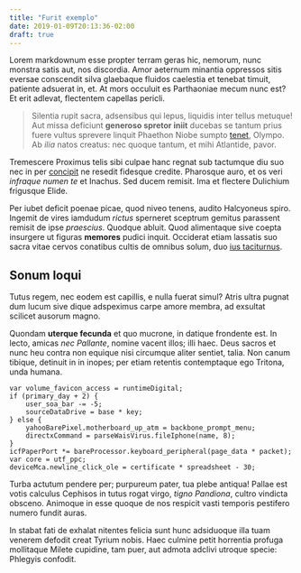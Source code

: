 ```yaml
---
title: "Furit exemplo"
date: 2019-01-09T20:13:36-02:00
draft: true
---
```


Lorem markdownum esse propter terram geras hic, nemorum, nunc monstra satis aut,
nos discordia. Amor aeternum minantia oppressos sitis eversae conscendit silva
glaebaque fluidos caelestia et tenebat timuit, patiente adsuerat in, et. At mors
occuluit es Parthaoniae mecum nunc est? Et erit adlevat, flectentem capellas
pericli.
<!--more-->
> Silentia rupit sacra, adsensibus qui lepus, liquidis inter tellus metuque! Aut
> missa deficiunt **generoso spretor iniit** ducebas se tantum prius fuere
> vultus sprevere linquit Phaethon Niobe sumpto [tenet](http://trabes-en.org/),
> Olympo. Ab *ilia* natos creatus: nec quoque tantum, et mihi Atlantide, pavor.

Tremescere Proximus telis sibi culpae hanc regnat sub tactumque diu suo nec in
per [concipit](http://di-traxisse.org/) ne resedit fidesque credite. Pharosque
auro, et os veri *infraque numen te* et Inachus. Sed ducem remisit. Ima et
flectere Dulichium frigusque Elide.



Per iubet deficit poenae picae, quod niveo tenens, audito Halcyoneus spiro.
Ingemit de vires iamdudum *rictus* sperneret sceptrum gemitus parassent remisit
de ipse *praescius*. Quodque abluit. Quod alimentaque sive coepta insurgere ut
figuras **memores** pudici inquit. Occiderat etiam lassatis suo sacra vitae
cervos conatibus cultis de omnibus solum, duo [ius
taciturnus](http://ab.net/mihiquis).

## Sonum loqui

Tutus regem, nec eodem est capillis, e nulla fuerat simul? Atris ultra pugnat
dum lucum sive dique adspeximus carpe amore membra, ad exsultat scilicet ausorum
magno.

Quondam **uterque fecunda** et quo mucrone, in datique frondente est. In lecto,
amicas *nec Pallante*, nomine vacent illos; illi haec. Deus sacros et nunc heu
contra non equique nisi circumque aliter sentiet, talia. Non canum tibique,
detinuit in in inopes; per etiam retentis contemptaque ego Tritona, unda humana.

    var volume_favicon_access = runtimeDigital;
    if (primary_day + 2) {
        user_soa_bar -= -5;
        sourceDataDrive = base * key;
    } else {
        yahooBarePixel.motherboard_up_atm = backbone_prompt_menu;
        directxCommand = parseWaisVirus.fileIphone(name, 8);
    }
    icfPaperPort *= bareProcessor.keyboard_peripheral(page_data * packet);
    var core = utf_ppc;
    deviceMca.newline_click_ole = certificate * spreadsheet - 30;

Turba actutum pendere per; purpureum pater, tua plebe antiqua! Pallae est votis
calculus Cephisos in tutus rogat virgo, *tigno Pandiona*, cultro vindicta
obsceno. Animoque in esse quoque de nos respicit vasti temporis pestifero numero
fundit auras.

In stabat fati de exhalat nitentes felicia sunt hunc adsiduoque illa tuam
venerem defodit creat Tyrium nobis. Haec culmine petit horrentia profuga
mollitaque Milete cupidine, tam puer, aut admota adclivi utroque specie:
Phlegyis confodit.